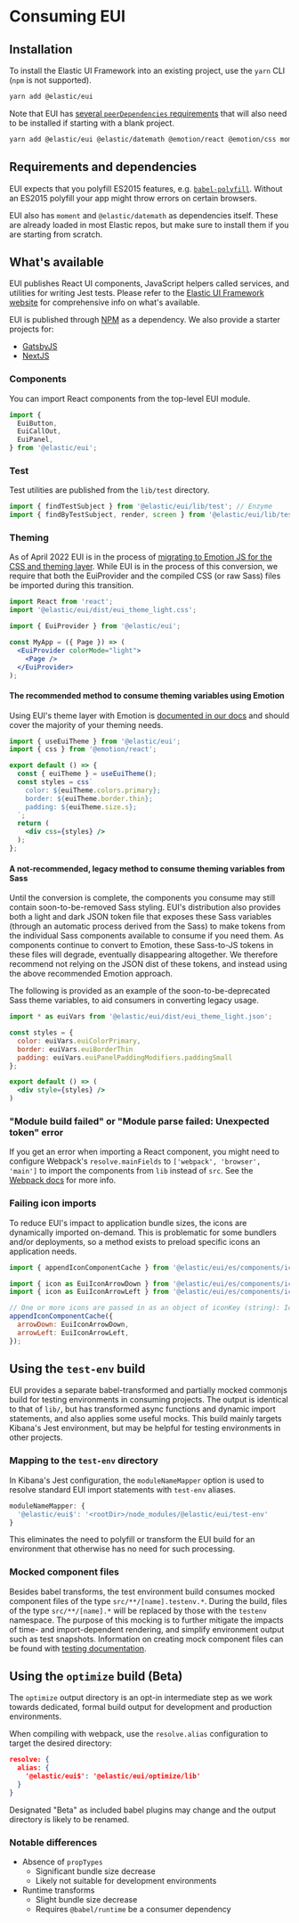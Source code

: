 # Consuming EUI

## Installation

To install the Elastic UI Framework into an existing project, use the `yarn` CLI (`npm` is not supported).

```bash
yarn add @elastic/eui
```

Note that EUI has [several `peerDependencies` requirements](package.json) that will also need to be installed if starting with a blank project.

```bash
yarn add @elastic/eui @elastic/datemath @emotion/react @emotion/css moment prop-types
```

## Requirements and dependencies

EUI expects that you polyfill ES2015 features, e.g. [`babel-polyfill`](https://babeljs.io/docs/usage/polyfill/). Without an ES2015 polyfill your app might throw errors on certain browsers.

EUI also has `moment` and `@elastic/datemath` as dependencies itself. These are already loaded in most Elastic repos, but make sure to install them if you are starting from scratch.

## What's available

EUI publishes React UI components, JavaScript helpers called services, and utilities for writing Jest tests. Please refer to the [Elastic UI Framework website](https://elastic.github.io/eui) for comprehensive info on what's available.

EUI is published through [NPM](https://www.npmjs.com/package/@elastic/eui) as a dependency. We also provide a starter projects for:
- [GatsbyJS](https://github.com/elastic/gatsby-eui-starter)
- [NextJS](https://github.com/elastic/next-eui-starter)

### Components

You can import React components from the top-level EUI module.

```js
import {
  EuiButton,
  EuiCallOut,
  EuiPanel,
} from '@elastic/eui';
```

### Test

Test utilities are published from the `lib/test` directory.

```js
import { findTestSubject } from '@elastic/eui/lib/test'; // Enzyme
import { findByTestSubject, render, screen } from '@elastic/eui/lib/test/rtl'; // React Testing Library
```

### Theming

As of April 2022 EUI is in the process of [migrating to Emotion JS for the CSS and theming layer](https://github.com/elastic/eui/issues/3912). While EUI is in the process of this conversion, we require that both the EuiProvider and the compiled CSS (or raw Sass) files be imported during this transition.

```jsx
import React from 'react';
import '@elastic/eui/dist/eui_theme_light.css';

import { EuiProvider } from '@elastic/eui';

const MyApp = ({ Page }) => (
  <EuiProvider colorMode="light">
    <Page />
  </EuiProvider>
);
```

#### The recommended method to consume theming variables using Emotion

Using EUI's theme layer with Emotion is [documented in our docs](https://elastic.github.io/eui/#/theming/theme-provider) and should cover the majority of your theming needs.

```jsx
import { useEuiTheme } from '@elastic/eui';
import { css } from '@emotion/react';

export default () => {
  const { euiTheme } = useEuiTheme();
  const styles = css`
    color: ${euiTheme.colors.primary};
    border: ${euiTheme.border.thin};
    padding: ${euiTheme.size.s};
  `;
  return (
    <div css={styles} />
  );
};
```
#### A not-recommended, legacy method to consume theming variables from Sass

Until the conversion is complete, the components you consume may still contain soon-to-be-removed Sass styling. EUI's distribution also provides both a light and dark JSON token file that exposes these Sass variables (through an automatic process derived from the Sass) to make tokens from the individual Sass components available to consume if you need them. As components continue to convert to Emotion, these Sass-to-JS tokens in these files will degrade, eventually disappearing altogether. We therefore recommend not relying on the JSON dist of these tokens, and instead using the above recommended Emotion approach.

The following is provided as an example of the soon-to-be-deprecated Sass theme variables, to aid consumers in converting legacy usage.

```jsx
import * as euiVars from '@elastic/eui/dist/eui_theme_light.json';

const styles = {
  color: euiVars.euiColorPrimary,
  border: euiVars.euiBorderThin
  padding: euiVars.euiPanelPaddingModifiers.paddingSmall
};

export default () => (
  <div style={styles} />
)
```

### "Module build failed" or "Module parse failed: Unexpected token" error

If you get an error when importing a React component, you might need to configure Webpack's `resolve.mainFields` to `['webpack', 'browser', 'main']` to import the components from `lib` instead of `src`. See the [Webpack docs](https://webpack.js.org/configuration/resolve/#resolve-mainfields) for more info.

### Failing icon imports

To reduce EUI's impact to application bundle sizes, the icons are dynamically imported on-demand. This is problematic for some bundlers and/or deployments, so a method exists to preload specific icons an application needs.

```js
import { appendIconComponentCache } from '@elastic/eui/es/components/icon/icon';

import { icon as EuiIconArrowDown } from '@elastic/eui/es/components/icon/assets/arrow_down';
import { icon as EuiIconArrowLeft } from '@elastic/eui/es/components/icon/assets/arrow_left';

// One or more icons are passed in as an object of iconKey (string): IconComponent
appendIconComponentCache({
  arrowDown: EuiIconArrowDown,
  arrowLeft: EuiIconArrowLeft,
});
```

## Using the `test-env` build

EUI provides a separate babel-transformed and partially mocked commonjs build for testing environments in consuming projects. The output is identical to that of `lib/`, but has transformed async functions and dynamic import statements, and also applies some useful mocks. This build mainly targets Kibana's Jest environment, but may be helpful for testing environments in other projects.

### Mapping to the `test-env` directory

In Kibana's Jest configuration, the `moduleNameMapper` option is used to resolve standard EUI import statements with `test-env` aliases.

```js
moduleNameMapper: {
  '@elastic/eui$': '<rootDir>/node_modules/@elastic/eui/test-env'
}
```

This eliminates the need to polyfill or transform the EUI build for an environment that otherwise has no need for such processing.

### Mocked component files

Besides babel transforms, the test environment build consumes mocked component files of the type `src/**/[name].testenv.*`. During the build, files of the type `src/**/[name].*` will be replaced by those with the `testenv` namespace. The purpose of this mocking is to further mitigate the impacts of time- and import-dependent rendering, and simplify environment output such as test snapshots. Information on creating mock component files can be found with [testing documentation](../contributing-to-eui/testing/unit-testing.md#writing-mock-component-files).

## Using the `optimize` build (Beta)

The `optimize` output directory is an opt-in intermediate step as we work towards dedicated, formal build output for development and production environments.

When compiling with webpack, use the `resolve.alias` configuration to target the desired directory:

```json
resolve: {
  alias: {
    '@elastic/eui$': '@elastic/eui/optimize/lib'
  }
}
```

Designated "Beta" as included babel plugins may change and the output directory is likely to be renamed.

### Notable differences

* Absence of `propTypes`
  * Significant bundle size decrease
  * Likely not suitable for development environments
* Runtime transforms
  * Slight bundle size decrease
  * Requires `@babel/runtime` be a consumer dependency
